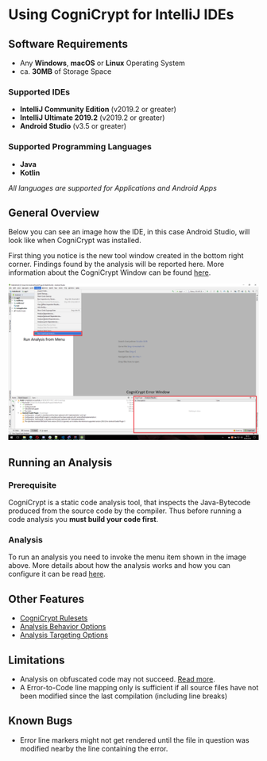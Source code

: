 # Using CogniCrypt for IntelliJ IDEs

## Software Requirements

- Any **Windows**, **macOS** or **Linux** Operating System
- ca. **30MB** of Storage Space

### Supported IDEs
- **IntelliJ Community Edition** (v2019.2 or greater)
- **IntelliJ Ultimate 2019.2** (v2019.2 or greater)
- **Android Studio** (v3.5 or greater)

### Supported Programming Languages
- **Java**
- **Kotlin**

*All languages are supported for Applications and Android Apps*

## General Overview

Below you can see an image how the IDE, in this case Android Studio, will look like when CogniCrypt was installed.

First thing you notice is the new tool window created in the bottom right corner. Findings found by the analysis will be reported here. More information about the CogniCrypt Window can be found [here]().

![CogniCrypt UI](Images/CCIde.png)

## Running an Analysis

### **Prerequisite**
CogniCrypt is a static code analysis tool, that inspects the Java-Bytecode produced from the source code by the compiler. Thus before running a code analysis you **must build your code first**.

### **Analysis**
To run an analysis you need to invoke the menu item shown in the image above. More details about how the analysis works and how you can configure it can be read [here]().

## Other Features
- [CogniCrypt Rulesets](CrySLRules.md)
- [Analysis Behavior Options]()
- [Analysis Targeting Options]()

## Limitations

- Analysis on obfuscated code may not succeed. [Read more](). 
- A Error-to-Code line mapping only is sufficient if all source files have not been modified since the last compilation (including line breaks)  

## Known Bugs
- Error line markers might not get rendered until the file in question was modified nearby the line containing the error.